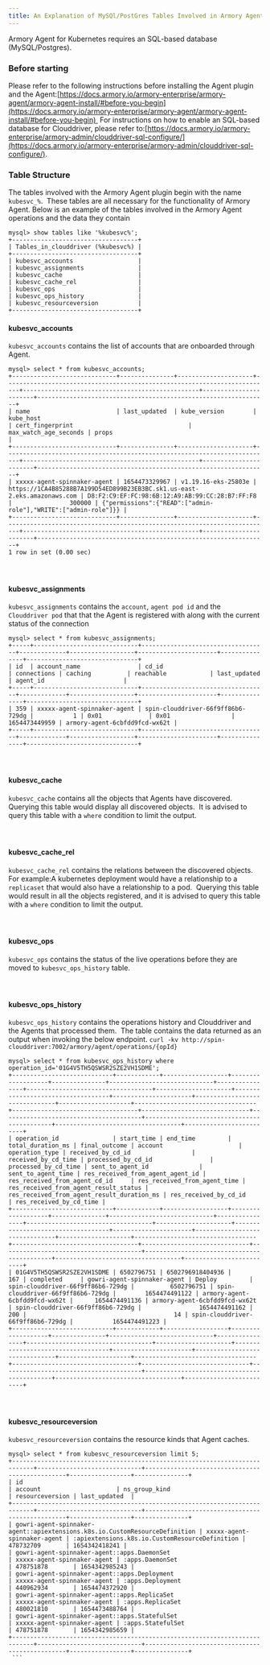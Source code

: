 ```yaml
---
title: An Explanation of MySQl/PostGres Tables Involved in Armory Agent for Kubernetes
---
```



Armory Agent for Kubernetes requires an SQL-based database (MySQL/Postgres).
### Before starting
Please refer to the following instructions before installing the Agent plugin and the Agent:[https://docs.armory.io/armory-enterprise/armory-agent/armory-agent-install/#before-you-begin](https://docs.armory.io/armory-enterprise/armory-agent/armory-agent-install/#before-you-begin) 
For instructions on how to enable an SQL-based database for Clouddriver, please refer to:[https://docs.armory.io/armory-enterprise/armory-admin/clouddriver-sql-configure/](https://docs.armory.io/armory-enterprise/armory-admin/clouddriver-sql-configure/).
### Table Structure
The tables involved with the Armory Agent plugin begin with the name ```kubesvc_%```.  These tables are all necessary for the functionality of Armory Agent.
Below is an example of the tables involved in the Armory Agent operations and the data they contain
```
mysql> show tables like '%kubesvc%';
+-----------------------------------+
| Tables_in_clouddriver (%kubesvc%) |
+-----------------------------------+
| kubesvc_accounts                  |
| kubesvc_assignments               |
| kubesvc_cache                     |
| kubesvc_cache_rel                 |
| kubesvc_ops                       |
| kubesvc_ops_history               |
| kubesvc_resourceversion           |
+-----------------------------------+
```

#### kubesvc_accounts
```kubesvc_accounts``` contains the list of accounts that are onboarded through Agent.
```
mysql> select * from kubesvc_accounts;
+-----------------------------+---------------+---------------------+--------------------------------------------------------------------------+-------------------------------------------------+-----------------------+----------------------------------------------------------------+
| name                        | last_updated  | kube_version        | kube_host                                                                | cert_fingerprint                                | max_watch_age_seconds | props                                                          |
+-----------------------------+---------------+---------------------+--------------------------------------------------------------------------+-------------------------------------------------+-----------------------+----------------------------------------------------------------+
| xxxxx-agent-spinnaker-agent | 1654473329967 | v1.19.16-eks-25803e | https://1CA4B85288B7A199D54ED899B23EB3BC.sk1.us-east-2.eks.amazonaws.com | D8:F2:C9:EF:FC:98:6B:12:A9:AB:99:CC:28:B7:FF:F8 |                300000 | {"permissions":{"READ":["admin-role"],"WRITE":["admin-role"]}} |
+-----------------------------+---------------+---------------------+--------------------------------------------------------------------------+-------------------------------------------------+-----------------------+----------------------------------------------------------------+
1 row in set (0.00 sec)
```
####  
#### kubesvc_assignments
```kubesvc_assignments``` contains the ```account```, ```agent pod id``` and the ```Clouddriver pod``` that that the Agent is registered with along with the current status of the connection
```
mysql> select * from kubesvc_assignments;
+-----+-----------------------------+-----------------------------------+-------------+------------------+----------------------+---------------+-------------------------------+
| id  | account_name                | cd_id                             | connections | caching          | reachable            | last_updated  | agent_id                      |
+-----+-----------------------------+-----------------------------------+-------------+------------------+----------------------+---------------+-------------------------------+
| 359 | xxxxx-agent-spinnaker-agent | spin-clouddriver-66f9ff86b6-729dg |           1 | 0x01             | 0x01                 | 1654473449959 | armory-agent-6cbfdd9fcd-wx62t |
+-----+-----------------------------+-----------------------------------+-------------+------------------+----------------------+---------------+-------------------------------+
```
####  
#### kubesvc_cache
```kubesvc_cache``` contains all the objects that Agents have discovered.  Querying this table would display all discovered objects.  It is advised to query this table with a ```where``` condition to limit the output.
####  
#### kubesvc_cache_rel
```kubesvc_cache_rel``` contains the relations between the discovered objects.
For example:A kubernetes deployment would have a relationship to a ```replicaset``` that would also have a relationship to a pod.  Querying this table would result in all the objects registered, and it is advised to query this table with a ```where``` condition to limit the output.
####  
#### kubesvc_ops
```kubesvc_ops``` contains the status of the live operations before they are moved to ```kubesvc_ops_history``` table.
####  
#### kubesvc_ops_history
```kubesvc_ops_history``` contains the operations history and Clouddriver and the Agents that processed them.  The table contains the data returned as an output when invoking the below endpoint.
```curl -kv http://spin-clouddriver:7002/armory/agent/operations/{opId}```
```
mysql> select * from kubesvc_ops_history where operation_id='01G4V5TH5QSWSR2SZE2VH1SDME';
+----------------------------+------------+------------------+-------------------+---------------+-----------------------------+----------------+-----------------------------------+---------------------+-----------------------------------+----------------------+-------------------------------+--------------------+----------------------------------+-----------------------------------+------------------------------+---------------------------------------+--------------------------------------------+-----------------------------------+-------------------------+
| operation_id               | start_time | end_time         | total_duration_ms | final_outcome | account                     | operation_type | received_by_cd_id                 | received_by_cd_time | processed_by_cd_id                | processed_by_cd_time | sent_to_agent_id              | sent_to_agent_time | res_received_from_agent_agent_id | res_received_from_agent_cd_id     | res_received_from_agent_time | res_received_from_agent_result_status | res_received_from_agent_result_duration_ms | res_received_by_cd_id             | res_received_by_cd_time |
+----------------------------+------------+------------------+-------------------+---------------+-----------------------------+----------------+-----------------------------------+---------------------+-----------------------------------+----------------------+-------------------------------+--------------------+----------------------------------+-----------------------------------+------------------------------+---------------------------------------+--------------------------------------------+-----------------------------------+-------------------------+
| 01G4V5TH5QSWSR2SZE2VH1SDME | 6502796751 | 6502796918404936 |               167 | completed     | gowri-agent-spinnaker-agent | Deploy         | spin-clouddriver-66f9ff86b6-729dg |          6502796751 | spin-clouddriver-66f9ff86b6-729dg |        1654474491122 | armory-agent-6cbfdd9fcd-wx62t |      1654474491136 | armory-agent-6cbfdd9fcd-wx62t    | spin-clouddriver-66f9ff86b6-729dg |                1654474491162 |                                   200 |                                         14 | spin-clouddriver-66f9ff86b6-729dg |           1654474491223 |
+----------------------------+------------+------------------+-------------------+---------------+-----------------------------+----------------+-----------------------------------+---------------------+-----------------------------------+----------------------+-------------------------------+--------------------+----------------------------------+-----------------------------------+------------------------------+---------------------------------------+--------------------------------------------+-----------------------------------+-------------------------+
```
####  
#### kubesvc_resourceversion
```kubesvc_resourceversion``` contains the resource kinds that Agent caches. 
```
mysql> select * from kubesvc_resourceversion limit 5;
+----------------------------------------------------------------------------+-----------------------------+------------------------------------------------+-----------------+---------------+
| id                                                                         | account                     | ns_group_kind                                  | resourceversion | last_updated  |
+----------------------------------------------------------------------------+-----------------------------+------------------------------------------------+-----------------+---------------+
| gowri-agent-spinnaker-agent::apiextensions.k8s.io.CustomResourceDefinition | xxxxx-agent-spinnaker-agent | :apiextensions.k8s.io.CustomResourceDefinition | 478732709       | 1654342418241 |
| gowri-agent-spinnaker-agent::apps.DaemonSet                                | xxxxx-agent-spinnaker-agent | :apps.DaemonSet                                | 478751878       | 1654342985243 |
| gowri-agent-spinnaker-agent::apps.Deployment                               | xxxxx-agent-spinnaker-agent | :apps.Deployment                               | 440962934       | 1654474372920 |
| gowri-agent-spinnaker-agent::apps.ReplicaSet                               | xxxxx-agent-spinnaker-agent | :apps.ReplicaSet                               | 480021810       | 1654473488764 |
| gowri-agent-spinnaker-agent::apps.StatefulSet                              | xxxxx-agent-spinnaker-agent | :apps.StatefulSet                              | 478751878       | 1654342985659 |
+----------------------------------------------------------------------------+-----------------------------+------------------------------------------------+-----------------+---------------+
 ```

